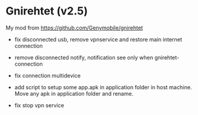 # Gnirehtet (v2.5)
My mod from https://github.com/Genymobile/gnirehtet

* fix disconnected usb, remove vpnservice and restore main internet connection
- remove disconnected notify, notification see only when gnirehtet-connection
* fix connection multidevice
+ add script to setup some app.apk in application folder in host machine. Move any apk in application folder and rename.
* fix stop vpn service
